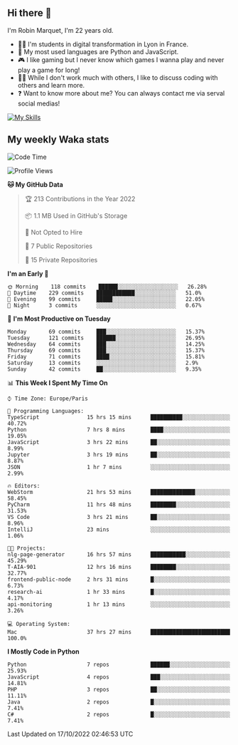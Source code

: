 ## Hi there 👋

I'm Robin Marquet, I'm 22 years old.

- 👨‍💻 I'm students in digital transformation in Lyon in France.
- 🌱 My most used languages are Python and JavaScript.
- 🎮 I like gaming but I never know which games I wanna play and never play a game for long!
- 👯‍♀️ While I don't work much with others, I like to discuss coding with others and learn more.
- ❓ Want to know more about me? You can always contact me via serval social medias!

[![My Skills](https://skillicons.dev/icons?i=js,html,css,docker,express,figma,firebase,graphql,mongodb,mysql,nodejs,py,react,ts,vue)](https://skillicons.dev)

## My weekly Waka stats

<!--START_SECTION:waka-->
![Code Time](http://img.shields.io/badge/Code%20Time-2%2C317%20hrs%2038%20mins-blue)

![Profile Views](http://img.shields.io/badge/Profile%20Views-0-blue)

**🐱 My GitHub Data** 

> 🏆 213 Contributions in the Year 2022
 > 
> 📦 1.1 MB Used in GitHub's Storage 
 > 
> 🚫 Not Opted to Hire
 > 
> 📜 7 Public Repositories 
 > 
> 🔑 15 Private Repositories  
 > 
**I'm an Early 🐤** 

```text
🌞 Morning    118 commits    ██████░░░░░░░░░░░░░░░░░░░   26.28% 
🌆 Daytime    229 commits    ████████████░░░░░░░░░░░░░   51.0% 
🌃 Evening    99 commits     █████░░░░░░░░░░░░░░░░░░░░   22.05% 
🌙 Night      3 commits      ░░░░░░░░░░░░░░░░░░░░░░░░░   0.67%

```
📅 **I'm Most Productive on Tuesday** 

```text
Monday       69 commits     ███░░░░░░░░░░░░░░░░░░░░░░   15.37% 
Tuesday      121 commits    ██████░░░░░░░░░░░░░░░░░░░   26.95% 
Wednesday    64 commits     ███░░░░░░░░░░░░░░░░░░░░░░   14.25% 
Thursday     69 commits     ███░░░░░░░░░░░░░░░░░░░░░░   15.37% 
Friday       71 commits     ████░░░░░░░░░░░░░░░░░░░░░   15.81% 
Saturday     13 commits     ░░░░░░░░░░░░░░░░░░░░░░░░░   2.9% 
Sunday       42 commits     ██░░░░░░░░░░░░░░░░░░░░░░░   9.35%

```


📊 **This Week I Spent My Time On** 

```text
⌚︎ Time Zone: Europe/Paris

💬 Programming Languages: 
TypeScript               15 hrs 15 mins      ██████████░░░░░░░░░░░░░░░   40.72% 
Python                   7 hrs 8 mins        ████░░░░░░░░░░░░░░░░░░░░░   19.05% 
JavaScript               3 hrs 22 mins       ██░░░░░░░░░░░░░░░░░░░░░░░   8.99% 
Jupyter                  3 hrs 19 mins       ██░░░░░░░░░░░░░░░░░░░░░░░   8.87% 
JSON                     1 hr 7 mins         ░░░░░░░░░░░░░░░░░░░░░░░░░   2.99%

🔥 Editors: 
WebStorm                 21 hrs 53 mins      ██████████████░░░░░░░░░░░   58.45% 
PyCharm                  11 hrs 48 mins      ████████░░░░░░░░░░░░░░░░░   31.53% 
VS Code                  3 hrs 21 mins       ██░░░░░░░░░░░░░░░░░░░░░░░   8.96% 
IntelliJ                 23 mins             ░░░░░░░░░░░░░░░░░░░░░░░░░   1.06%

🐱‍💻 Projects: 
nlg-page-generator       16 hrs 57 mins      ███████████░░░░░░░░░░░░░░   45.29% 
T-AIA-901                12 hrs 16 mins      ████████░░░░░░░░░░░░░░░░░   32.77% 
frontend-public-node     2 hrs 31 mins       █░░░░░░░░░░░░░░░░░░░░░░░░   6.73% 
research-ai              1 hr 33 mins        █░░░░░░░░░░░░░░░░░░░░░░░░   4.17% 
api-monitoring           1 hr 13 mins        ░░░░░░░░░░░░░░░░░░░░░░░░░   3.26%

💻 Operating System: 
Mac                      37 hrs 27 mins      █████████████████████████   100.0%

```

**I Mostly Code in Python** 

```text
Python                   7 repos             ██████░░░░░░░░░░░░░░░░░░░   25.93% 
JavaScript               4 repos             ███░░░░░░░░░░░░░░░░░░░░░░   14.81% 
PHP                      3 repos             ██░░░░░░░░░░░░░░░░░░░░░░░   11.11% 
Java                     2 repos             █░░░░░░░░░░░░░░░░░░░░░░░░   7.41% 
C#                       2 repos             █░░░░░░░░░░░░░░░░░░░░░░░░   7.41%

```



 Last Updated on 17/10/2022 02:46:53 UTC
<!--END_SECTION:waka-->
